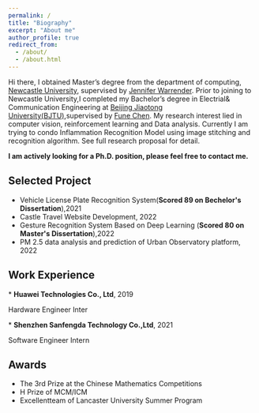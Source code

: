 ```yaml
---
permalink: /
title: "Biography"
excerpt: "About me"
author_profile: true
redirect_from: 
  - /about/
  - /about.html
---
```


Hi there, I obtained Master’s degree from the department of computing, [Newcastle University](https://www.ncl.ac.uk), supervised by [Jennifer Warrender](http://homepages.cs.ncl.ac.uk/jennifer.warrender/website/home.html). Prior to joining to Newcastle University,I completed my Bachelor’s degree in Electrial& Communication Engineering at [Beijing Jiaotong University(BJTU)](http://en.njtu.edu.cn/),supervised by [Fune Chen](https://biography.omicsonline.org/china/beijing-jiaotong-university/chen-fuen-621641). My research interest lied in computer vision, reinforcement learning and Data analysis. Currently I am trying to condo Inflammation Recognition Model using image stitching and recognition algorithm. See full research proposal for detail.

<strong>I am actively looking for a Ph.D. position, please feel free to contact me.</strong>

## Selected Project
* Vehicle License Plate Recognition System(<strong>Scored 89 on Bechelor's Dissertation</strong>),2021
* Castle Travel Website Development, 2022
* Gesture Recognition System Based on Deep Learning (<strong>Scored 80 on Master's Dissertation</strong>),2022
* PM 2.5 data analysis and prediction of Urban Observatory platform, 2022

## Work Experience
<p>* <strong>Huawei Technologies Co., Ltd</strong>, 2019</p>
                  <p>Hardware Engineer Inter</p>

<p>* <strong>Shenzhen Sanfengda Technology Co.,Ltd</strong>, 2021</p>
                   <p>Software Engineer Intern</p>


## Awards
* The 3rd Prize at the Chinese Mathematics Competitions 
* H Prize of MCM/ICM
* Excellentteam of Lancaster University Summer Program
